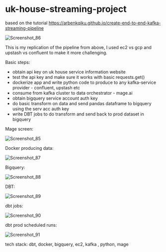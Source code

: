 # uk-house-streaming-project

based on the tutorial https://arbenkqiku.github.io/create-end-to-end-kafka-streaming-pipeline


![Screenshot_86](https://github.com/user-attachments/assets/e2376caf-95da-4227-816e-5d129e836a01)


This is my replication of the pipeline from above, I used ec2 vs gcp and upstash vs confluent to make it more challenging.

Basic steps:

- obtain api key on uk house service information website
- test the api key and make sure it works with basic requests.get()
- dockerize app and  write python code to produce to any kafka-service provider - confluent, upstash etc
- consume from kafka cluster to data orchestrator - mage.ai
- obtain bigquery service account auth key
- do basic transform on data and send pandas dataframe to bigquery using the serv acc auth key
- write DBT jobs to do transform and send back to prod dataset in bigquery

Mage screen:

![Screenshot_85](https://github.com/user-attachments/assets/61a7782c-2cbb-498d-a4bb-35a40bd134d7)


Docker producing data:

![Screenshot_87](https://github.com/user-attachments/assets/3328ca67-396f-416a-ad3b-793e86ec5bcc)


Bigquery:

![Screenshot_88](https://github.com/user-attachments/assets/b305e999-64ad-4f83-8f83-d8c42fab71c8)


DBT:

![Screenshot_89](https://github.com/user-attachments/assets/4155dc5f-dd25-432f-a78d-8d388e38289f)


dbt jobs:

![Screenshot_90](https://github.com/user-attachments/assets/4d28a508-be08-45f8-9525-b707cf0225be)

dbt prod scheduled runs:

![Screenshot_91](https://github.com/user-attachments/assets/ea313416-f7b7-4c7d-9e0f-52b912b7f88f)


tech stack: dbt, docker, bigquery, ec2, kafka , python, mage
